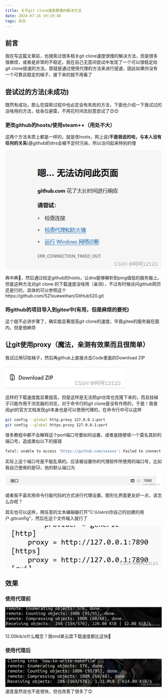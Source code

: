 ```yaml
---
title: 关于git clone速度极慢的解决方法
date: 2024-07-16 19:19:40
tags: 杂文
---
```

## 前言

我在写这篇文章前，也搜索过很多相关git clone速度很慢的解决方法，但是很多很麻烦，或者是非常的不稳定，我在自己无意间尝试中发现了一个可以很稳定给git clone提速的方法，那就是通过使用代理的方法来进行提速，因此如果你没有一个可靠且稳定的梯子，接下来的就不用看了

## 尝试过的方法(未成功)

既然有成功，那么在探索过程中也必定会有失败的方法，下面也介绍一下我试过的没啥用的方法，给各位避雷，不用花时间去刻意尝试了😊😊

### 更改github的hosts/使用steam++（用处不大）

这两个方法本质上都是一样的，就是改hosts，网上说(**不是我说的哈，与本人没有任何的关系**)是github的dns会被不定时污染，所以访问起来特别的慢

![img](https://raw.githubusercontent.com/kashima19960/img/master/git%20clone%E9%80%9F%E5%BA%A6%E6%85%A2%E7%9A%84%E8%A7%A3%E5%86%B3%E6%96%B9%E6%B3%95/afbb21aff4e2475393c71518b7db7dc6.png)

典中典🤣，然后通过给定github的hosts，让dns能够解析到ping值低的服务器上。但是这种方法对git clone 的下载速度没啥用（亲测），不过有时候访问github网页还是行的，具体的可以参照这个https://github.com/521xueweihan/GitHub520.git

### 将github的项目导入到gitee中(有用，但是麻烦的要死)

这个就不必讲步骤了，确实能显著提高git clone的速度，毕竟gitee的服务器在国内，但是很麻烦

## 让git使用proxy（魔法，亲测有效果而且很简单）

我试过用🐱挂梯子，然后再github上直接点击Code里面的Download ZIP

![img](https://raw.githubusercontent.com/kashima19960/img/master/git%20clone%E9%80%9F%E5%BA%A6%E6%85%A2%E7%9A%84%E8%A7%A3%E5%86%B3%E6%96%B9%E6%B3%95/43c4d3ecbeb74237bdf127dc4d68d282.png)

这样的下载速度能显著提高，但是这样是无法把git仓库也克隆下来的，而且挂梯子只能作用于浏览器的浏览，对于命令行的git clone是没有作用的，于是！我查阅git的官方文档发现git本身也是可以使用代理的，在命令行中可以这样

```bash
git config --global http.proxy 127.0.0.1:port
git config --global https.proxy 127.0.0.1:port
```

很多教程中都不会解释这个port端口号要如何设置，或者是随便填一个莫名其妙的端口号，造成类似以下的报错

```bash
fatal: unable to access 'https://github.com/xxxxxx': Failed to connect to 127.0.0.1 port 1082 after 2075 ms: Couldn't connect to server
```

实际上这个端口号是不能乱填的。应该被设置你的代理软件所使用的端口号，比如我自己使用的是🐱，他的默认端口为

![img](https://raw.githubusercontent.com/kashima19960/img/master/git%20clone%E9%80%9F%E5%BA%A6%E6%85%A2%E7%9A%84%E8%A7%A3%E5%86%B3%E6%96%B9%E6%B3%95/3fe9be36296246c59bb87eea8e34e6da.png)

或者我不喜欢用命令行敲代码的方式进行代理设置，图形化界面更友好一点，该怎么办呢？

其实也可以这样，用任意的文本编辑器打开"C:\Users\你自己的创建的用户\.gitconfig"，然后在这个文件输入就行了

![img](https://raw.githubusercontent.com/kashima19960/img/master/git%20clone%E9%80%9F%E5%BA%A6%E6%85%A2%E7%9A%84%E8%A7%A3%E5%86%B3%E6%96%B9%E6%B3%95/6833f24c911c4e9586ab37b2329ffa41.png)

## 效果

### 使用代理前

![img](https://raw.githubusercontent.com/kashima19960/img/master/git%20clone%E9%80%9F%E5%BA%A6%E6%85%A2%E7%9A%84%E8%A7%A3%E5%86%B3%E6%96%B9%E6%B3%95/a0fd1740a6d34822b2bf8602930b4fa6.png)

12.00kib/s什么概念？我tmd某云盘下载速度都比这快👿

### 使用代理后

![img](https://raw.githubusercontent.com/kashima19960/img/master/git%20clone%E9%80%9F%E5%BA%A6%E6%85%A2%E7%9A%84%E8%A7%A3%E5%86%B3%E6%96%B9%E6%B3%95/a2f9380496e5480892871a12cde87e5a.png)速度虽然说也不是很快，但也改善了很多了😊
